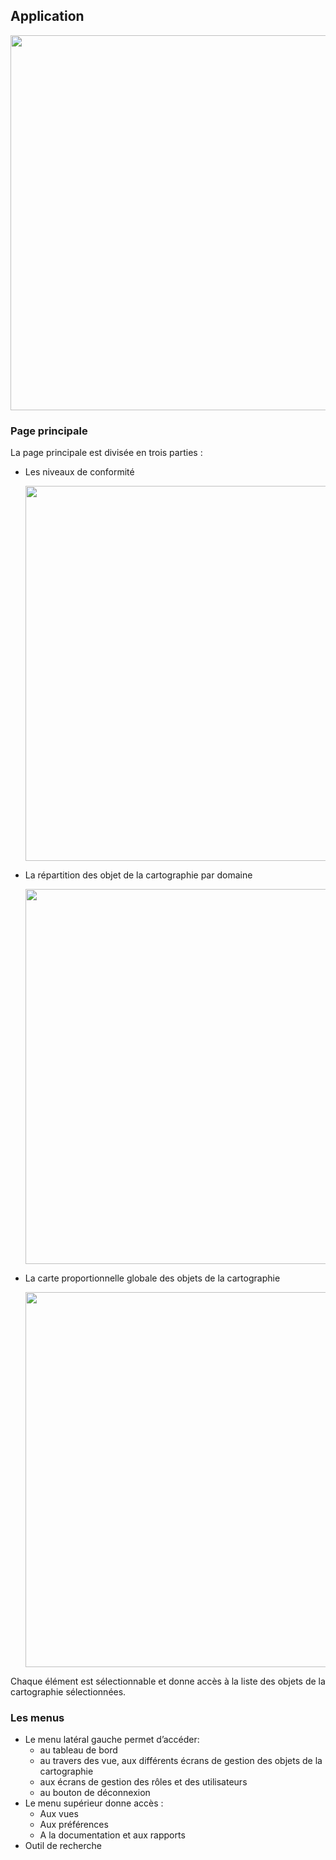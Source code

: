 ## Application

[<img src="/mercator/images/homepage.fr.png" width="600">](/mercator/images/homepage.fr.png)

### Page principale

La page principale est divisée en trois parties :

* Les niveaux de conformité

   [<img src="/mercator/images/maturity.png" width="600">](/mercator/images/maturity.png)

* La répartition des objet de la cartographie par domaine 

   [<img src="/mercator/images/repartition.fr.png" width="600">](/mercator/images/repartition.fr.png)

* La carte proportionnelle globale des objets de la cartographie

   [<img src="/mercator/images/treemap.fr.png" width="600">](/mercator/images/treemap.fr.png)

Chaque élément est sélectionnable et donne accès à la liste des objets de la cartographie sélectionnées.

### Les menus

* Le menu latéral gauche permet d’accéder:
    * au tableau de bord
    * au travers des vue, aux différents écrans de gestion des objets de la cartographie
    * aux écrans de gestion des rôles et des utilisateurs
    * au bouton de déconnexion
* Le menu supérieur donne accès :
    * Aux vues
    * Aux préférences
    * A la documentation et aux rapports
* Outil de recherche
